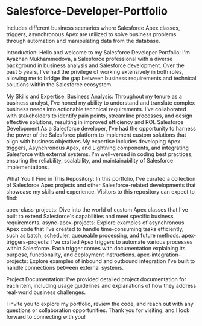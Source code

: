 # Salesforce-Developer-Portfolio
Includes different business scenarios where Salesforce Apex classes, triggers, asynchronous Apex are utilized to solve business problems through automation and manipulating data from the database.

Introduction:
Hello and welcome to my Salesforce Developer Portfolio! I'm Ayazhan Mukhammedova, a Salesforce professional with a diverse background in business analysis and Salesforce development. Over the past 5 years, I've had the privilege of working extensively in both roles, allowing me to bridge the gap between business requirements and technical solutions within the Salesforce ecosystem.

My Skills and Expertise:
Business Analysis: Throughout my tenure as a business analyst, I've honed my ability to understand and translate complex business needs into actionable technical requirements. I've collaborated with stakeholders to identify pain points, streamline processes, and design effective solutions, resulting in improved efficiency and ROI.
Salesforce Development:As a Salesforce developer, I've had the opportunity to harness the power of the Salesforce platform to implement custom solutions that align with business objectives.My expertise includes developing Apex triggers, Asynchronous Apex, and Lightning components, and integrating Salesforce with external systems. I'm well-versed in coding best practices, ensuring the reliability, scalability, and maintainability of Salesforce implementations.
              
What You'll Find in This Repository:
In this portfolio, I've curated a collection of Salesforce Apex projects and other Salesforce-related developments that showcase my skills and experience. Visitors to this repository can expect to find:

apex-class-projects: Dive into the world of custom Apex classes that I've built to extend Salesforce's capabilities and meet specific business requirements.
async-apex-projects: Explore examples of asynchronous Apex code that I've created to handle time-consuming tasks efficiently, such as batch, scheduler, queueable processing, and future methods.
apex-triggers-projects: I've crafted Apex triggers to automate various processes within Salesforce. Each trigger comes with documentation explaining its purpose, functionality, and deployment instructions.
apex-integration-projects: Explore examples of inbound and outbound integration I've built to handle connections between external systems. 

Project Documentation: I've provided detailed project documentation for each item, including usage guidelines and explanations of how they address real-world business challenges.

I invite you to explore my portfolio, review the code, and reach out with any questions or collaboration opportunities. Thank you for visiting, and I look forward to connecting with you!


